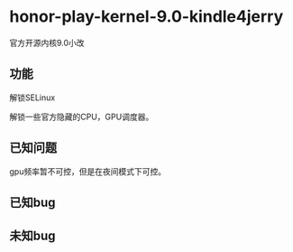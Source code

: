 # honor-play-kernel-9.0-kindle4jerry
官方开源内核9.0小改
## 功能
解锁SELinux

解锁一些官方隐藏的CPU，GPU调度器。
## 已知问题
gpu频率暂不可控，但是在夜间模式下可控。
## 已知bug
## 未知bug
